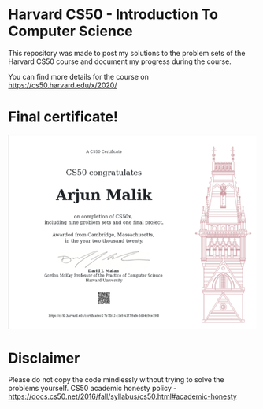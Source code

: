 # Harvard CS50 - Introduction To Computer Science 

This repository was made to post my solutions to the problem sets of the Harvard CS50 course and document my progress during the course. 

You can find more details for the course on https://cs50.harvard.edu/x/2020/

# Final certificate!

![](pset4/filter/images/CS50%20certificate.png)

# Disclaimer

Please do not copy the code mindlessly without trying to solve the problems yourself. CS50 academic honesty policy - https://docs.cs50.net/2016/fall/syllabus/cs50.html#academic-honesty

